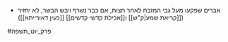* אברים שפקעו מעל גבי המזבח לאחר חצות, אם כבר נשרף ויבש הבשר, לא יחזיר ([[קריאת שמע|ק"ש]] ו[[אכילת קדשי קדשים]] [[כעין דאורייתא]])

#פרק_יוט_תשפה 